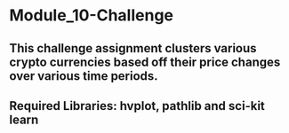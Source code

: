 # Module_10-Challenge
## This challenge assignment clusters various crypto currencies based off their price changes over various time periods.

## Required Libraries: hvplot, pathlib and sci-kit learn



